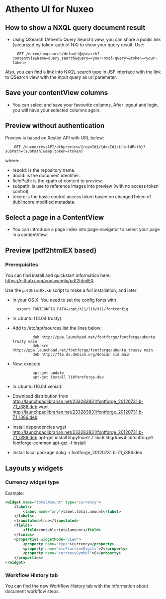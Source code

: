 # Athento UI for Nuxeo #

## How to show a NXQL query document result

- Using QSearch (Athento Query Search) view, you can share a public link (securized by token-auth of NX) to show your query result. Use:

        GET /nuxeo/nxqsearch/default@qsearch?contentViewName=query_search&query=<your-nxql-query>&token=<your-token>
        
Also, you can find a link into NXQL search type in JSF interface with the link to QSearch view with the input query as url parameter.

## Save your contentView columns ##

- You can select and save your favourite columns. After logout and login, you will have your selected columns again.


## Preview without authentication ##

Preview is based on Restlet API with URL below:

        GET /nuxeo/restAPI/athpreview/{repoId}/{docId}/{fieldPath}?subPath=(subPath)&amp;token=(token)

where:

- repoId: is the repository name.
- docId: is the document identifier.
- fieldPath: is the xpath of content to preview.
- subpath: is use to reference images into preview (with no access token control)
- token: is the basic control access token based on changedToken of dublincore:modified metadata.

## Select a page in a ContentView ##

- You can introduce a page index into page-navigator to select your page in a contentView.


## Preview (pdf2htmlEX based) ##

### Prerequisites ###

You can find install and quickstart information here: https://github.com/coolwanglu/pdf2htmlEX

Use the ```pdf2htmlEX.sh``` script to make a full installation, and later:

- In your OS X: You need to set the config fonts with

        export FONTCONFIG_PATH=/opt/X11/lib/X11/fontconfig

- In Ubuntu (14.04 trusty):

 - Add to /etc/apt/sources.list the lines below:

                deb http://ppa.launchpad.net/fontforge/fontforge/ubuntu trusty main
                deb-src http://ppa.launchpad.net/fontforge/fontforge/ubuntu trusty main
                deb http://ftp.de.debian.org/debian sid main 

 - Now, execute:

                apt-get update
                apt-get install libfontforge-dev 

- In Ubuntu (16.04 xenial):
 - Download distribution from http://launchpadlibrarian.net/233283831/fontforge_20120731.b-7.1_i386.deb
                wget http://launchpadlibrarian.net/233283831/fontforge_20120731.b-7.1_i386.deb
 - Install dependencies
                wget http://launchpadlibrarian.net/233283831/fontforge_20120731.b-7.1_i386.deb
                apt-get install libpython2.7 libc6 libgdraw4 libfontforge1 fontforge-common
                apt-get -f install
 - Install local package
                dpkg -i fontforge_20120731.b-7.1_i386.deb
                
                
## Layouts y widgets

### Currency widget type

Example:

```xml
<widget name="totalAmount" type="currency">
    <labels>
        <label mode="any">label.total.amount</label>
    </labels>
    <translated>true</translated>
    <fields>
        <field>contable:totalamount</field>
    </fields>
    <properties widgetMode="view">
        <property name="type">currency</property>
        <property name="minFractionDigits">2</property>
        <property name="currencySymbol">€</property>
    </properties>
</widget>
```

### Workflow History tab

You can find the new Workflow History tab with the information about document workflow steps.
